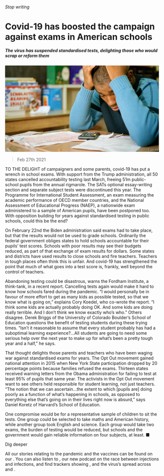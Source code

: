 ###### Stop writing

# Covid-19 has boosted the campaign against exams in American schools 

##### The virus has suspended standardised tests, delighting those who would scrap or reform them 

![image](images/20210227_usp510.jpg) 

> Feb 27th 2021 


TO THE DELIGHT of campaigners and some parents, covid-19 has put a wrench in school exams. With support from the Trump administration, all 50 states cancelled accountability testing last March, freeing 51m public-school pupils from the annual rigmarole. The SATs optional essay-writing section and separate subject tests were discontinued this year. The Programme for International Student Assessment, an exam measuring the academic performance of OECD member countries, and the National Assessment of Educational Progress (NAEP), a nationwide exam administered to a sample of American pupils, have been postponed too. With opposition building for years against standardised testing in public schools, could this be the end?


On February 22nd the Biden administration said exams had to take place, but that the results would not be used to grade schools. Ordinarily the federal government obliges states to hold schools accountable for their pupils’ test scores. Schools with poor results may see their budgets reduced, as part of that exchange of exam results for dollars. Some states and districts have used results to close schools and fire teachers. Teachers in tough places often think this is unfair. And covid-19 has strengthened the point that much of what goes into a test score is, frankly, well beyond the control of teachers.



Abandoning testing could be disastrous, warns the Fordham Institute, a think-tank, in a recent report. Cancelling tests again would make it hard to know how schools fared during the pandemic. “I would personally be in favour of more effort to get as many kids as possible tested, so that we know what is going on,” explains Cory Koedel, who co-wrote the report. “I think some kids are actually probably doing OK. And some kids are doing really terrible. And I don’t think we know exactly who’s who.” Others disagree. Derek Briggs of the University of Colorado Boulder’s School of Education questions the benefit of testing students during these trying times. “Isn’t it reasonable to assume that every student probably has had a suboptimal learning experience?…All students are going to need some serious help over the next year to make up for what’s been a pretty tough year and a half,” he says.


That thought delights those parents and teachers who have been waging war against standardised exams for years. The Opt Out movement gained national attention in 2015 when New York State participation dropped by 20 percentage points because families refused the exams. Thirteen states received warning letters from the Obama administration for failing to test at least 95% of pupils that same year. The activists in the Opt Out movement want to see others held responsible for student learning, not just teachers. “The notion that we can ascertain…the extent to which [pupils are] doing poorly as a function of what’s happening in schools, as opposed to everything else that’s going on in their lives right now is absurd,” says Daniel Koretz of Harvard’s School of Education.


One compromise would be for a representative sample of children to sit the tests. One group could be selected to take maths and American history, while another group took English and science. Each group would take two exams, the burden of testing would be reduced, but schools and the government would gain reliable information on four subjects, at least. ■


Dig deeper


All our stories relating to the pandemic and the vaccines can be found on our . You can also listen to , our new podcast on the race between injections and infections, and find trackers showing ,  and the virus’s spread across  and .

